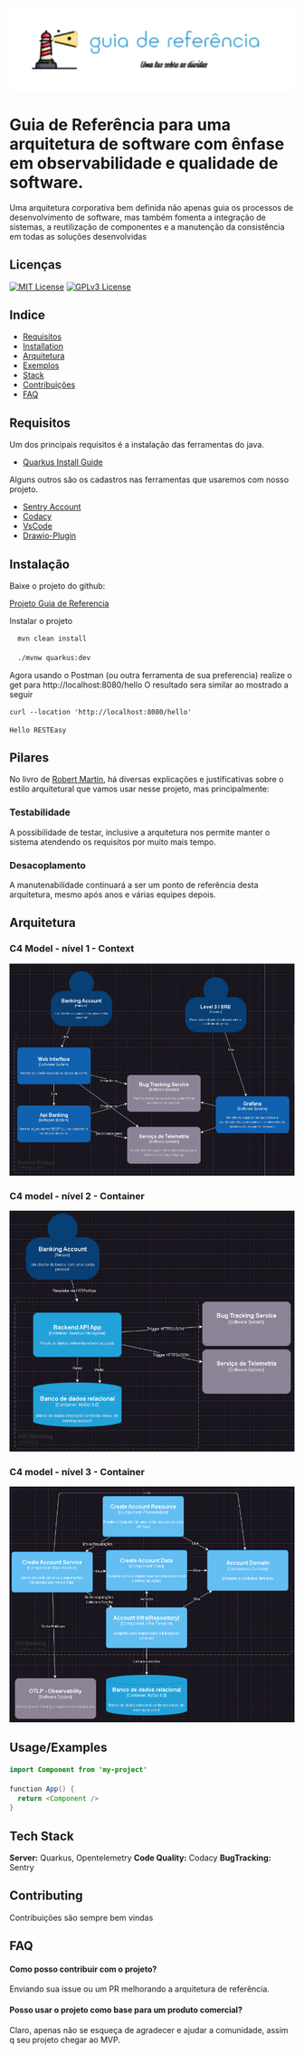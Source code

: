
![Logo](img/logo.png)

# Guia de Referência para uma arquitetura de software com ênfase em observabilidade e qualidade de software.

Uma arquitetura corporativa bem definida não apenas guia os processos de desenvolvimento de software, mas também fomenta a integração de sistemas, a reutilização de componentes e a manutenção da consistência em todas as soluções desenvolvidas

## Licenças

[![MIT License](https://img.shields.io/badge/License-MIT-green.svg)](https://choosealicense.com/licenses/mit/)
[![GPLv3 License](https://img.shields.io/badge/License-GPL%20v2-yellow.svg)](https://opensource.org/licenses/)


## Indice 
* [Requisitos](#requisitos)
* [Installation](#installation)
* [Arquitetura](#Arquitetura)
* [Exemplos](#usageexamples)
* [Stack](#tech-stack)
* [Contribuições](#contributing)
* [FAQ](#faq)


## Requisitos
Um dos principais requisitos é a instalação das ferramentas do java.
* [Quarkus Install Guide](https://quarkus.io/guides/getting-started)

Alguns outros são os cadastros nas ferramentas que usaremos com nosso projeto.
* [Sentry Account](https://quarkus.io/guides/getting-started)
* [Codacy](https://www.codacy.com/signup-codacy)
* [VsCode](https://code.visualstudio.com/)
* [Drawio-Plugin](https://marketplace.visualstudio.com/items?itemName=hediet.vscode-drawio)

## Instalação

Baixe o projeto do github: 

[Projeto Guia de Referencia](https://github.com/rodrigoror/pa-igti-guia-de-referencia.git)

Instalar o projeto

```bash
  mvn clean install

  ./mvnw quarkus:dev
```
Agora usando o Postman (ou outra ferramenta de sua preferencia) realize o get para http://localhost:8080/hello O resultado sera similar ao mostrado a seguir

```
curl --location 'http://localhost:8080/hello'

Hello RESTEasy
```
## Pilares
No livro de [Robert Martin](https://www.amazon.com.br/Livros-Robert-C-Martin/s?rh=n%3A6740748011%2Cp_27%3ARobert+C.+Martin), há diversas explicações e justificativas sobre o estilo arquitetural que vamos usar nesse projeto, mas principalmente: 

### Testabilidade 
A possibilidade de testar, inclusive a arquitetura nos permite manter o sistema atendendo os requisitos por muito mais tempo.

### Desacoplamento
A manutenabilidade continuará a ser um ponto de referência desta arquitetura, mesmo após anos e várias equipes depois.

## Arquitetura

### C4 Model - nível 1 - Context
![App Screenshot](img/c4model-l1.png)

### C4 model - nível 2 - Container
![App Screenshot](img/c4model-l2.png)

### C4 model - nível 3 - Container
![App Screenshot](img/c4model-l3.png)

## Usage/Examples

```java
import Component from 'my-project'

function App() {
  return <Component />
}
```


## Tech Stack

**Server:** Quarkus, Opentelemetry
**Code Quality:** Codacy
**BugTracking:** Sentry


## Contributing

Contribuições são sempre bem vindas


## FAQ

#### Como posso contribuir com o projeto?

Enviando sua issue ou um PR melhorando a arquitetura de referência.

#### Posso usar o projeto como base para um produto comercial?

Claro, apenas não se esqueça de agradecer e ajudar a comunidade, assim q seu projeto chegar ao MVP.

